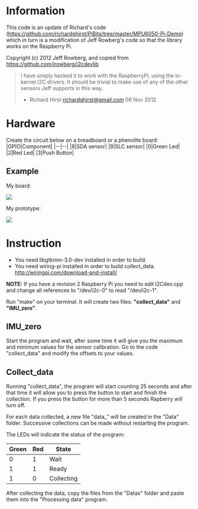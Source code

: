 ﻿# Information
This code is an update of Richard's code (https://github.com/richardghirst/PiBits/tree/master/MPU6050-Pi-Demo) which in turn is a modification of Jeff Rowberg's code so that the library works on the Raspberry Pi.

Copyright (c) 2012 Jeff Rowberg, and copied from
https://github.com/jrowberg/i2cdevlib

> I have simply hacked it to work with the RaspberryPi, using the
> in-kernel I2C drivers. It should be trivial to make use of any of the
> other sensors Jeff supports in this way. 
> - Richard Hirst <richardghirst@gmail.com>   06 Nov 2012
# Hardware
Create the circuit below on a breadboard or a phenolite board:
|GPIO|Component|
|--|--|
|8|SDA sensor|
|9|SLC sensor|
|0|Green Led|
|2|Red Led|
|3|Push Button|

## Example
My board:

![](https://cdn.discordapp.com/attachments/633486363139768330/872995568232837181/unknown.png)

My prototype:

![](https://cdn.discordapp.com/attachments/633486363139768330/875231769895510046/23daad41-3327-4f58-ab31-534a9cfbfb0a.png)

# Instruction

 - You need libgtkmm-3.0-dev installed in order to build. 
 - You need wiring-pi installed in order to build collect_data. http://wiringpi.com/download-and-install/


**NOTE:** If you have a revision 2 Raspberry Pi you need to edit I2Cdev.cpp and change all references to "/dev/i2c-0" to read "/dev/i2c-1".

Run "make" on your terminal. It will create two files: **"collect_data"** and **"IMU_zero"**.
## IMU_zero
  
Start the program and wait, after some time it will give you the maximum and minimum values ​​for the sensor calibration. Go to the code "collect_data" and modify the offsets to your values.
## Collect_data
Running "collect_data", the program will start counting 25 seconds and after that time it will allow you to press the button to start and finish the collection. If you press the button for more than 5 seconds Rapberry will turn off. 

For each data collected, a new file "data_" will be created in the "Data" folder. Successive collections can be made without restarting the program. 

The LEDs will indicate the status of the program:

 
|Green|Red|State|
|--|--|--|
| 0 | 1 |Wait|
| 1 | 1 |Ready |
| 1 | 0 |Collecting|

After collecting the data, copy the files from the "Datas" folder and paste them into the "Processing data" program.






